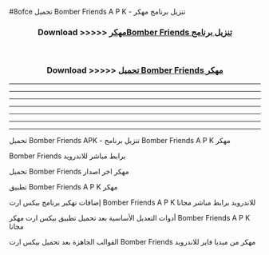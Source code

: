 #8ofce تحميل Bomber Friends  A P K - تنزيل برنامج مهكر



<div align="center">
<h3>Download >>>>> <a href="https://runaway1.web.app/?sq=Bomber Friends ">مهكرBomber Friends  تنزيل برنامج</a></h3><br>

<h3>Download >>>>> <a href="https://runaway1.web.app/?sq=Bomber Friends ">تحميل Bomber Friends  مهكر</a></h3>
</div>


----------------------------------------------------------

----------------------------------------------------------

----------------------------------------------------------

----------------------------------------------------------

----------------------------------------------------------

----------------------------------------------------------

----------------------------------------------------------

تحميل Bomber Friends  APK - تنزيل برنامج Bomber Friends  A P K مهكر

Bomber Friends  برابط مباشر للاندرويد

تحميل Bomber Friends  مهكر اخر اصدار

تطبيق Bomber Friends  A P K مهكر

إضافات تهكير برنامج بيكس ارت Bomber Friends  A P K للاندرويد برابط مباشر مجانا

أدوات التعديل الأساسية بعد تحميل تطبيق بيكس ارت مهكر Bomber Friends  A P K مجانا

القوالب الجاهزة بعد تحميل بيكس ارت Bomber Friends  مهكر من ميديا فاير للاندرويد


